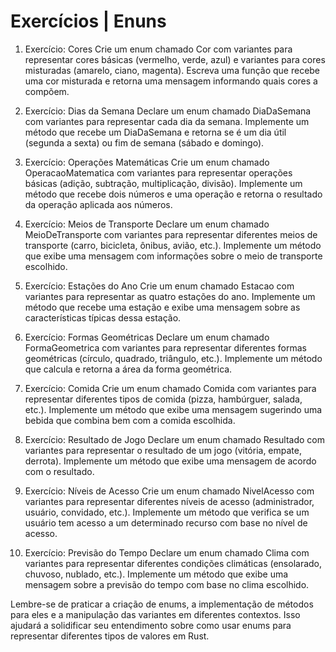 # Exercícios | Enuns

1. Exercício: Cores
Crie um enum chamado Cor com variantes para representar cores básicas (vermelho, verde, azul) e variantes para cores misturadas (amarelo, ciano, magenta). Escreva uma função que recebe uma cor misturada e retorna uma mensagem informando quais cores a compõem.

2. Exercício: Dias da Semana
Declare um enum chamado DiaDaSemana com variantes para representar cada dia da semana. Implemente um método que recebe um DiaDaSemana e retorna se é um dia útil (segunda a sexta) ou fim de semana (sábado e domingo).

3. Exercício: Operações Matemáticas
Crie um enum chamado OperacaoMatematica com variantes para representar operações básicas (adição, subtração, multiplicação, divisão). Implemente um método que recebe dois números e uma operação e retorna o resultado da operação aplicada aos números.

4. Exercício: Meios de Transporte
Declare um enum chamado MeioDeTransporte com variantes para representar diferentes meios de transporte (carro, bicicleta, ônibus, avião, etc.). Implemente um método que exibe uma mensagem com informações sobre o meio de transporte escolhido.

5. Exercício: Estações do Ano
Crie um enum chamado Estacao com variantes para representar as quatro estações do ano. Implemente um método que recebe uma estação e exibe uma mensagem sobre as características típicas dessa estação.

6. Exercício: Formas Geométricas
Declare um enum chamado FormaGeometrica com variantes para representar diferentes formas geométricas (círculo, quadrado, triângulo, etc.). Implemente um método que calcula e retorna a área da forma geométrica.

7. Exercício: Comida
Crie um enum chamado Comida com variantes para representar diferentes tipos de comida (pizza, hambúrguer, salada, etc.). Implemente um método que exibe uma mensagem sugerindo uma bebida que combina bem com a comida escolhida.

8. Exercício: Resultado de Jogo
Declare um enum chamado Resultado com variantes para representar o resultado de um jogo (vitória, empate, derrota). Implemente um método que exibe uma mensagem de acordo com o resultado.

9. Exercício: Níveis de Acesso
Crie um enum chamado NivelAcesso com variantes para representar diferentes níveis de acesso (administrador, usuário, convidado, etc.). Implemente um método que verifica se um usuário tem acesso a um determinado recurso com base no nível de acesso.

10. Exercício: Previsão do Tempo
Declare um enum chamado Clima com variantes para representar diferentes condições climáticas (ensolarado, chuvoso, nublado, etc.). Implemente um método que exibe uma mensagem sobre a previsão do tempo com base no clima escolhido.

Lembre-se de praticar a criação de enums, a implementação de métodos para eles e a manipulação das variantes em diferentes contextos. Isso ajudará a solidificar seu entendimento sobre como usar enums para representar diferentes tipos de valores em Rust.